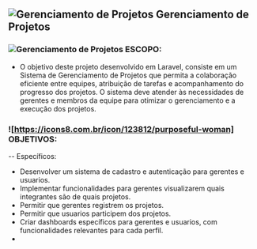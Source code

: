 ## ![Gerenciamento de Projetos](https://img.icons8.com/ios-filled/50/000000/project-management.png) Gerenciamento de Projetos 

### ![Gerenciamento de Projetos](https://icons8.com.br/icon/123402/static-view-level1) ESCOPO:
- O objetivo deste projeto desenvolvido em Laravel, consiste em um Sistema de Gerenciamento de Projetos que permita a colaboração eficiente entre equipes, atribuição de tarefas e acompanhamento do progresso dos projetos. O sistema deve atender às necessidades de gerentes e membros da equipe para otimizar o gerenciamento e a execução dos projetos.

### ![https://icons8.com.br/icon/123812/purposeful-woman] OBJETIVOS:
-- Específicos:
- Desenvolver um sistema de cadastro e autenticação para gerentes e usuarios.
- Implementar funcionalidades para gerentes visualizarem quais integrantes são de quais projetos.
- Permitir que gerentes registrem os projetos.
- Permitir que usuarios participem dos projetos.
- Criar dashboards específicos para gerentes e usuarios, com funcionalidades relevantes para cada perfil.
- 





